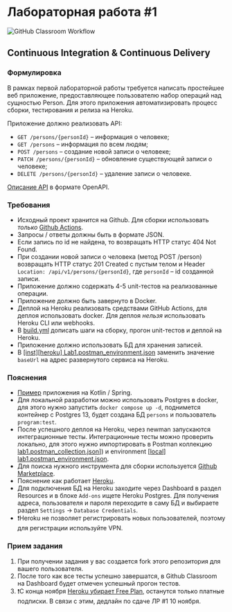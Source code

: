# Лабораторная работа #1

![GitHub Classroom Workflow](../../workflows/GitHub%20Classroom%20Workflow/badge.svg?branch=master)

## Continuous Integration & Continuous Delivery

### Формулировка

В рамках первой лабораторной работы требуется написать простейшее веб приложение, предоставляющее пользователю набор
операций над сущностью Person. Для этого приложения автоматизировать процесс сборки, тестирования и релиза на Heroku.

Приложение должно реализовать API:

* `GET /persons/{personId}` – информация о человеке;
* `GET /persons` – информация по всем людям;
* `POST /persons` – создание новой записи о человеке;
* `PATCH /persons/{personId}` – обновление существующей записи о человеке;
* `DELETE /persons/{personId}` – удаление записи о человеке.

[Описание API](person-service.yaml) в формате OpenAPI.

### Требования

* Исходный проект хранится на Github. Для сборки использовать
  _только_ [Github Actions](https://docs.github.com/en/actions).
* Запросы / ответы должны быть в формате JSON.
* Если запись по id не найдена, то возвращать HTTP статус 404 Not Found.
* При создании новой записи о человека (метод POST /person) возвращать HTTP статус 201 Created с пустым телом и
  Header `Location: /api/v1/persons/{personId}`, где `personId` – id созданной записи.
* Приложение должно содержать 4-5 unit-тестов на реализованные операции.
* Приложение должно быть завернуто в Docker.
* Деплой на Heroku реализовать средствами GitHub Actions, для деплоя использовать docker. Для деплоя _нельзя_
  использовать Heroku CLI или webhooks.
* В [build.yml](.github/workflows/classroom.yml) дописать шаги на сборку, прогон unit-тестов и деплой на Heroku.
* Приложение должно использовать БД для хранения записей.
* В [[inst][heroku] Lab1.postman_environment.json](postman/%5Binst%5D%5Bheroku%5D%20Lab1.postman_environment.json)
  заменить значение `baseUrl` на адрес развернутого сервиса на Heroku.

### Пояснения

* [Пример](https://github.com/Romanow/person-service) приложения на Kotlin / Spring.
* Для локальной разработки можно использовать Postgres в docker, для этого нужно запустить `docker compose up -d`,
  поднимется контейнер с Postgres 13, будет создана БД `persons` и пользователь `program:test`.
* После успешного деплоя на Heroku, через newman запускаются интеграционные тесты. Интеграционные тесты можно проверить
  локально, для этого нужно импортировать в Postman
  коллекцию [lab1.postman_collection.json](postman/%5Binst%5D%20Lab1.postman_collection.json)]) и
  environment [[local] lab1.postman_environment.json](postman/%5Binst%5D%5Blocal%5D%20Lab1.postman_environment.json).
* Для поиска нужного инструмента для сборки используется [Github Marketplace](https://github.com/marketplace).
* Пояснение как работает [Heroku](https://devcenter.heroku.com/articles/how-heroku-works).
* Для подключения БД на Heroku заходите через Dashboard в раздел Resources и в блоке `Add-ons` ищете Heroku Postgres.
  Для получения адреса, пользователя и пароля переходите в саму БД и выбираете раздел `Settings`
  -> `Database Credentials`.
* ❗Heroku не позволяет регистрировать новых пользователей, поэтому для регистрации используйте VPN.

### Прием задания

1. При получении задания у вас создается fork этого репозитория для вашего пользователя.
2. После того как все тесты успешно завершатся, в Github Classroom на Dashboard будет отмечен успешный прогон тестов.
3. ❗️С конца
   ноября [Heroku убирает Free Plan](https://help.heroku.com/RSBRUH58/removal-of-heroku-free-product-plans-faq),
   останутся только платные подписки. В связи с этим, дедлайн по сдаче ЛР #1 10 ноября. 